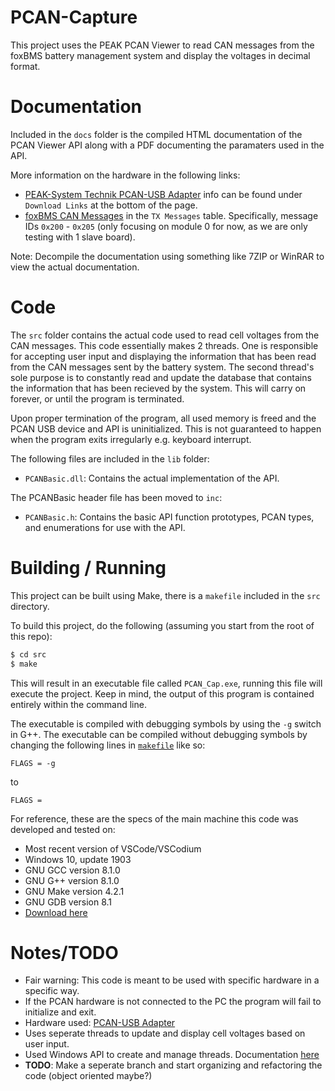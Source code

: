 # PCAN-Capture
This project uses the PEAK PCAN Viewer to read CAN messages from the foxBMS battery management system and display the voltages in decimal format.

# Documentation
Included in the `docs` folder is the compiled HTML documentation of the PCAN Viewer API along with a PDF documenting the paramaters used in the API.

More information on the hardware in the following links:
* [PEAK-System Technik PCAN-USB Adapter](https://phytools.com/collections/usb-interfaces/products/pcan-usb-adapter) info can be found under `Download Links` at the bottom of the page.
* [foxBMS CAN Messages](https://docs.foxbms.org/en/latest/getting_started/communicating/communicating.html) in the `TX Messages` table. Specifically, message IDs `0x200` - `0x205` (only focusing on module 0 for now, as we are only testing with 1 slave board).

Note: Decompile the documentation using something like 7ZIP or WinRAR to view the actual documentation.

# Code
The `src` folder contains the actual code used to read cell voltages from the CAN messages. This code essentially makes 2 threads. One is responsible for accepting user input and displaying the information that has been read from the CAN messages sent by the battery system. The second thread's sole purpose is to constantly read and update the database that contains the information that has been recieved by the system. This will carry on forever, or until the program is terminated.

Upon proper termination of the program, all used memory is freed and the PCAN USB device and API is uninitialized. This is not guaranteed to happen when the program exits irregularly e.g. keyboard interrupt.

The following files are included in the `lib` folder:
* `PCANBasic.dll`: Contains the actual implementation of the API.

The PCANBasic header file has been moved to `inc`:
* `PCANBasic.h`: Contains the basic API function prototypes, PCAN types, and enumerations for use with the API.

# Building / Running
This project can be built using Make, there is a `makefile` included in the `src` directory.

To build this project, do the following (assuming you start from the root of this repo):
```bash
$ cd src
$ make
```
This will result in an executable file called `PCAN_Cap.exe`, running this file will execute the project. Keep in mind, the output of this program is contained entirely within the command line.

The executable is compiled with debugging symbols by using the `-g` switch in G++. The executable can be compiled without debugging symbols by changing the following lines in [`makefile`](makefile) like so:
```make
FLAGS = -g
```
to
```make
FLAGS =
```

For reference, these are the specs of the main machine this code was developed and tested on:
* Most recent version of VSCode/VSCodium
* Windows 10, update 1903
* GNU GCC version 8.1.0
* GNU G++ version 8.1.0
* GNU Make version 4.2.1
* GNU GDB version 8.1
* [Download here](https://sourceforge.net/projects/mingw-w64/)

# Notes/TODO
* Fair warning: This code is meant to be used with specific hardware in a specific way.
* If the PCAN hardware is not connected to the PC the program will fail to initialize and exit.
* Hardware used: [PCAN-USB Adapter](https://phytools.com/collections/usb-interfaces/products/pcan-usb-adapter)
* Uses seperate threads to update and display cell voltages based on user input.
* Used Windows API to create and manage threads. Documentation [here](https://docs.microsoft.com/en-us/windows/win32/procthread/creating-threads)
* **TODO**: Make a seperate branch and start organizing and refactoring the code (object oriented maybe?)
